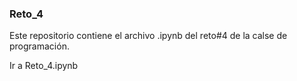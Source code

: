 ### Reto_4
Este repositorio contiene el archivo .ipynb del reto#4 de la calse de programación.

Ir a Reto_4.ipynb
